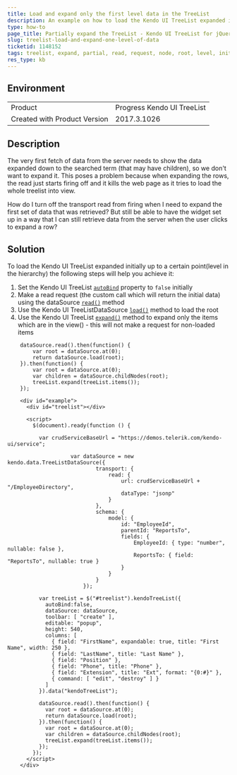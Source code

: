 ```yaml
---
title: Load and expand only the first level data in the TreeList
description: An example on how to load the Kendo UI TreeList expanded initially up to a certain point (level in the hierarchy).
type: how-to
page_title: Partially expand the TreeList - Kendo UI TreeList for jQuery
slug: treelist-load-and-expand-one-level-of-data
ticketid: 1148152
tags: treelist, expand, partial, read, request, node, root, level, initially, load, only
res_type: kb
---
```


## Environment

<table>
	<tr>
		<td>Product</td>
		<td>Progress Kendo UI TreeList</td>
	</tr>
	<tr>
		<td>Created with Product Version</td>
		<td>2017.3.1026</td>
	</tr>
</table>


## Description

The very first fetch of data from the server needs to show the data expanded down to the searched term (that may have children), so we don't want to expand it. This poses a problem because when expanding the rows, the read just starts firing off and it kills the web page as it tries to load the whole treelist into view.

How do I turn off the transport read from firing when I need to expand the first set of data that was retrieved? But still be able to have the widget set up in a way that I can still retrieve data from the server when the user clicks to expand a row?

## Solution

To load the Kendo UI TreeList expanded initially up to a certain point(level in the hierarchy) the following steps will help you achieve it:

1. Set the Kendo UI TreeList [`autoBind`](/api/javascript/ui/treelist/configuration/autobind) property to `false` initially
1. Make a read request (the custom call which will return the initial data) using the dataSource [`read()`](/api/javascript/data/datasource/methods/read) method
1. Use the Kendo UI TreeListDataSource [`load()`](/api/javascript/data/treelistdatasource/methods/load) method to load the root
1. Use the Kendo UI TreeList [`expand()`](/api/javascript/ui/treelist/methods/expand) method to expand only the items which are in the view() - this will not make a request for non-loaded items

```
    dataSource.read().then(function() {
        var root = dataSource.at(0);
        return dataSource.load(root);
    }).then(function() {
        var root = dataSource.at(0);
        var children = dataSource.childNodes(root);
        treeList.expand(treeList.items());
    });
```

```dojo
    <div id="example">
      <div id="treelist"></div>

      <script>
        $(document).ready(function () {

          var crudServiceBaseUrl = "https://demos.telerik.com/kendo-ui/service";

                    var dataSource = new kendo.data.TreeListDataSource({
                            transport: {
                                read: {
                                    url: crudServiceBaseUrl + "/EmployeeDirectory",
                                    dataType: "jsonp"
                                }
                            },
                            schema: {
                                model: {
                                    id: "EmployeeId",
                                    parentId: "ReportsTo",
                                    fields: {
                                        EmployeeId: { type: "number", nullable: false },
                                        ReportsTo: { field: "ReportsTo", nullable: true }
                                    }
                                }
                            }
                        });

          var treeList = $("#treelist").kendoTreeList({
            autoBind:false,
            dataSource: dataSource,
            toolbar: [ "create" ],
            editable: "popup",
            height: 540,
            columns: [
              { field: "FirstName", expandable: true, title: "First Name", width: 250 },
              { field: "LastName", title: "Last Name" },
              { field: "Position" },
              { field: "Phone", title: "Phone" },
              { field: "Extension", title: "Ext", format: "{0:#}" },
              { command: [ "edit", "destroy" ] }
            ]
          }).data("kendoTreeList");

          dataSource.read().then(function() {
            var root = dataSource.at(0);
            return dataSource.load(root);
          }).then(function() {
            var root = dataSource.at(0);
            var children = dataSource.childNodes(root);
           	treeList.expand(treeList.items());
          });
        });
      </script>
    </div>
```
